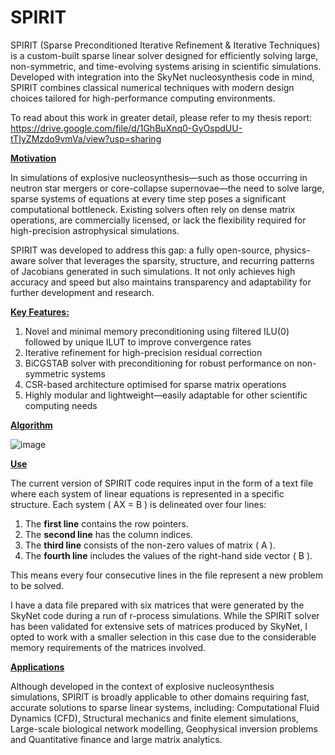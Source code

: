 # **SPIRIT**

SPIRIT (Sparse Preconditioned Iterative Refinement & Iterative Techniques) is a custom-built sparse linear solver designed for efficiently solving large, non-symmetric, and time-evolving systems arising in scientific simulations. Developed with integration into the SkyNet nucleosynthesis code in mind, SPIRIT combines classical numerical techniques with modern design choices tailored for high-performance computing environments.

To read about this work in greater detail, please refer to my thesis report: https://drive.google.com/file/d/1GhBuXnq0-GyOspdUU-tTIyZMzdo9vmVa/view?usp=sharing

<ins>**Motivation**</ins>

In simulations of explosive nucleosynthesis—such as those occurring in neutron star mergers or core-collapse supernovae—the need to solve large, sparse systems of equations at every time step poses a significant computational bottleneck. Existing solvers often rely on dense matrix operations, are commercially licensed, or lack the flexibility required for high-precision astrophysical simulations.

SPIRIT was developed to address this gap: a fully open-source, physics-aware solver that leverages the sparsity, structure, and recurring patterns of Jacobians generated in such simulations. It not only achieves high accuracy and speed but also maintains transparency and adaptability for further development and research.


<ins>**Key Features:**</ins>

   1. Novel and minimal memory preconditioning using filtered ILU(0) followed by unique ILUT to improve convergence rates
   2. Iterative refinement for high-precision residual correction
   3. BiCGSTAB solver with preconditioning for robust performance on non-symmetric systems
   4. CSR-based architecture optimised for sparse matrix operations
   5. Highly modular and lightweight—easily adaptable for other scientific computing needs


<ins>**Algorithm**</ins>

![image](https://github.com/user-attachments/assets/08e72bb7-d790-477c-b865-0ae128e5f253)


<ins>**Use**</ins>

The current version of SPIRIT code requires input in the form of a text file where each system of linear equations is represented in a specific structure. Each system \( AX = B \) is delineated over four lines: 

1. The **first line** contains the row pointers.
2. The **second line** has the column indices.
3. The **third line** consists of the non-zero values of matrix \( A \).
4. The **fourth line** includes the values of the right-hand side vector \( B \).

This means every four consecutive lines in the file represent a new problem to be solved.

I have a data file prepared with six matrices that were generated by the SkyNet code during a run of r-process simulations. While the SPIRIT solver has been validated for extensive sets of matrices produced by SkyNet, I opted to work with a smaller selection in this case due to the considerable memory requirements of the matrices involved. 


<ins>**Applications**</ins>

Although developed in the context of explosive nucleosynthesis simulations, SPIRIT is broadly applicable to other domains requiring fast, accurate solutions to sparse linear systems, including: Computational Fluid Dynamics (CFD), Structural mechanics and finite element simulations, Large-scale biological network modelling, Geophysical inversion problems and Quantitative finance and large matrix analytics.
